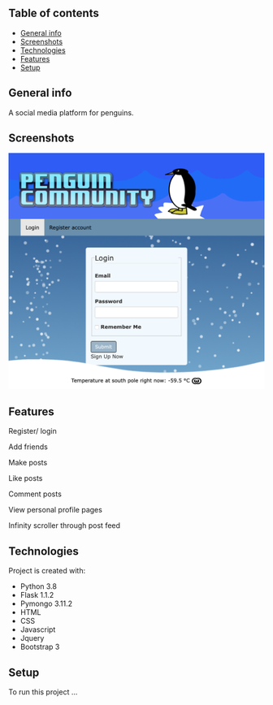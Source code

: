 ## Table of contents
* [General info](#general-info)
* [Screenshots](#screenshots)
* [Technologies](#technologies)
* [Features](#features)
* [Setup](#setup)

## General info
A social media platform for penguins. 

## Screenshots
![Alt text](/Screenshots/login-page.png?raw=true "Login page")

## Features
Register/ login

Add friends

Make posts

Like posts

Comment posts

View personal profile pages

Infinity scroller through post feed
	
## Technologies
Project is created with:
* Python 3.8
* Flask 1.1.2
* Pymongo 3.11.2
* HTML
* CSS
* Javascript
* Jquery
* Bootstrap 3
	
## Setup
To run this project ...

